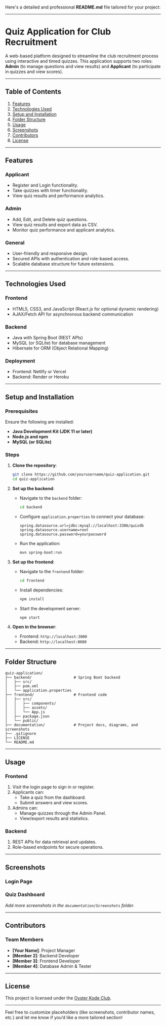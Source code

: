 Here's a detailed and professional **README.md** file tailored for your project:

---

# **Quiz Application for Club Recruitment**

A web-based platform designed to streamline the club recruitment process using interactive and timed quizzes. This application supports two roles: **Admin** (to manage questions and view results) and **Applicant** (to participate in quizzes and view scores).

---

## **Table of Contents**

1. [Features](#features)  
2. [Technologies Used](#technologies-used)  
3. [Setup and Installation](#setup-and-installation)  
4. [Folder Structure](#folder-structure)  
5. [Usage](#usage)  
6. [Screenshots](#screenshots)  
7. [Contributors](#contributors)  
8. [License](#license)

---

## **Features**

### **Applicant**
- Register and Login functionality.
- Take quizzes with timer functionality.
- View quiz results and performance analytics.

### **Admin**
- Add, Edit, and Delete quiz questions.
- View quiz results and export data as CSV.
- Monitor quiz performance and applicant analytics.

### **General**
- User-friendly and responsive design.
- Secured APIs with authentication and role-based access.
- Scalable database structure for future extensions.

---

## **Technologies Used**

### **Frontend**
- HTML5, CSS3, and JavaScript (React.js for optional dynamic rendering)
- AJAX/Fetch API for asynchronous backend communication

### **Backend**
- Java with Spring Boot (REST APIs)
- MySQL (or SQLite) for database management
- Hibernate for ORM (Object Relational Mapping)

### **Deployment**
- Frontend: Netlify or Vercel  
- Backend: Render or Heroku

---

## **Setup and Installation**

### **Prerequisites**
Ensure the following are installed:
- **Java Development Kit (JDK 11 or later)**  
- **Node.js and npm**  
- **MySQL (or SQLite)**  

### **Steps**

1. **Clone the repository**:  
   ```bash
   git clone https://github.com/yourusername/quiz-application.git
   cd quiz-application
   ```

2. **Set up the backend**:
   - Navigate to the `backend` folder:  
     ```bash
     cd backend
     ```
   - Configure `application.properties` to connect your database:
     ```properties
     spring.datasource.url=jdbc:mysql://localhost:3306/quizdb
     spring.datasource.username=root
     spring.datasource.password=yourpassword
     ```
   - Run the application:  
     ```bash
     mvn spring-boot:run
     ```

3. **Set up the frontend**:
   - Navigate to the `frontend` folder:  
     ```bash
     cd frontend
     ```
   - Install dependencies:
     ```bash
     npm install
     ```
   - Start the development server:
     ```bash
     npm start
     ```

4. **Open in the browser**:  
   - Frontend: `http://localhost:3000`  
   - Backend: `http://localhost:8080`

---

## **Folder Structure**

```plaintext
quiz-application/
├── backend/                   # Spring Boot backend
│   ├── src/
│   ├── pom.xml
│   └── application.properties
├── frontend/                  # Frontend code
│   ├── src/
│   │   ├── components/
│   │   ├── assets/
│   │   └── App.js
│   ├── package.json
│   └── public/
├── documentation/             # Project docs, diagrams, and screenshots
├── .gitignore
├── LICENSE
└── README.md
```

---

## **Usage**

### **Frontend**
1. Visit the login page to sign in or register.  
2. Applicants can:
   - Take a quiz from the dashboard.
   - Submit answers and view scores.
3. Admins can:
   - Manage quizzes through the Admin Panel.
   - View/export results and statistics.

### **Backend**
1. REST APIs for data retrieval and updates.
2. Role-based endpoints for secure operations.

---

## **Screenshots**

### Login Page  


### Quiz Dashboard  


*Add more screenshots in the `documentation/Screenshots` folder.*

---

## **Contributors**

### **Team Members**
- **[Your Name]**: Project Manager  
- **[Member 2]**: Backend Developer  
- **[Member 3]**: Frontend Developer  
- **[Member 4]**: Database Admin & Tester  

---

## **License**

This project is licensed under the [Oyster Kode Club](LICENSE).

--- 

Feel free to customize placeholders (like screenshots, contributor names, etc.) and let me know if you’d like a more tailored section!
